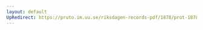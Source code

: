 ```yaml
---
layout: default
UpRedirect: https://pruto.im.uu.se/riksdagen-records-pdf/1878/prot-1878--fk--036/prot-1878--fk--036_006.pdf
---
```


